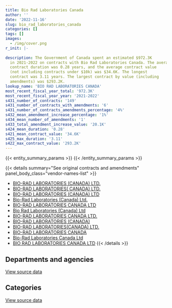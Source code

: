 ```yaml
---
title: Bio Rad Laboratories Canada
author: ''
date: '2022-11-16'
slug: bio_rad_laboratories_canada
categories: []
tags: []
images:
  - /img/cover.png
r_init: |-
  
description: The Government of Canada spent an estimated $972.3K
  in 2021-2022 on contracts with Bio Rad Laboratories Canada. The average
  contract duration was 0.28 years, and the average contract value
  (not including contracts under $10k) was $34.6K. The longest
  contract was 3.11 years. The largest contract by value (including
  amendments) was $293.2K.
lookup_name: 'BIO RAD LABORATORIES CANADA'
most_recent_fiscal_year_total: '972.3K'
most_recent_fiscal_year_year: '2021-2022'
s431_number_of_contracts: '149'
s431_number_of_contracts_with_amendments: '6'
s431_number_of_contracts_amendments_percentage: '4%'
s432_mean_amendment_increase_percentage: '1%'
s434_mean_number_of_amendments: '1'
s433_total_amendment_increase_value: '20.1K'
s424_mean_duration: '0.28'
s421_mean_contract_value: '34.6K'
s425_max_duration: '3.11'
s422_max_contract_value: '293.2K'
---
```


<script src="/rmarkdown-libs/htmlwidgets/htmlwidgets.js"></script>
<link href="/rmarkdown-libs/datatables-css/datatables-crosstalk.css" rel="stylesheet" />
<script src="/rmarkdown-libs/datatables-binding/datatables.js"></script>
<script src="/rmarkdown-libs/jquery/jquery-3.6.0.min.js"></script>
<link href="/rmarkdown-libs/dt-core-bootstrap/css/dataTables.bootstrap.min.css" rel="stylesheet" />
<link href="/rmarkdown-libs/dt-core-bootstrap/css/dataTables.bootstrap.extra.css" rel="stylesheet" />
<script src="/rmarkdown-libs/dt-core-bootstrap/js/jquery.dataTables.min.js"></script>
<script src="/rmarkdown-libs/dt-core-bootstrap/js/dataTables.bootstrap.min.js"></script>
<link href="/rmarkdown-libs/crosstalk/css/crosstalk.min.css" rel="stylesheet" />
<script src="/rmarkdown-libs/crosstalk/js/crosstalk.min.js"></script>
<script src="/rmarkdown-libs/htmlwidgets/htmlwidgets.js"></script>
<link href="/rmarkdown-libs/datatables-css/datatables-crosstalk.css" rel="stylesheet" />
<script src="/rmarkdown-libs/datatables-binding/datatables.js"></script>
<script src="/rmarkdown-libs/jquery/jquery-3.6.0.min.js"></script>
<link href="/rmarkdown-libs/dt-core-bootstrap/css/dataTables.bootstrap.min.css" rel="stylesheet" />
<link href="/rmarkdown-libs/dt-core-bootstrap/css/dataTables.bootstrap.extra.css" rel="stylesheet" />
<script src="/rmarkdown-libs/dt-core-bootstrap/js/jquery.dataTables.min.js"></script>
<script src="/rmarkdown-libs/dt-core-bootstrap/js/dataTables.bootstrap.min.js"></script>
<link href="/rmarkdown-libs/crosstalk/css/crosstalk.min.css" rel="stylesheet" />
<script src="/rmarkdown-libs/crosstalk/js/crosstalk.min.js"></script>

{{< entity_summary_params >}}
{{< /entity_summary_params >}}

{{< details summary="See original contracts and amendments" panel_body_class="vendor-names-list" >}}
- [BIO-RAD LABORATORIES (CANADA) LTD.](https://search.open.canada.ca/en/ct/?sort=contract_value_f%20desc&page=1&search_text=%22BIO-RAD%20LABORATORIES%20%28CANADA%29%20LTD.%22)
- [BIO-RAD LABORATORIES( CANADA) LTD.](https://search.open.canada.ca/en/ct/?sort=contract_value_f%20desc&page=1&search_text=%22BIO-RAD%20LABORATORIES%28%20CANADA%29%20LTD.%22)
- [BIO-RAD LABORATORIES (CANADA) LTD](https://search.open.canada.ca/en/ct/?sort=contract_value_f%20desc&page=1&search_text=%22BIO-RAD%20LABORATORIES%20%28CANADA%29%20LTD%22)
- [Bio-Rad Laboratories (Canada) Ltd.](https://search.open.canada.ca/en/ct/?sort=contract_value_f%20desc&page=1&search_text=%22Bio-Rad%20Laboratories%20%28Canada%29%20Ltd.%22)
- [BIO-RAD LABORATORIES CANADA LTD](https://search.open.canada.ca/en/ct/?sort=contract_value_f%20desc&page=1&search_text=%22BIO-RAD%20LABORATORIES%20CANADA%20LTD%22)
- [Bio Rad Laboratories (Canada) Ltd](https://search.open.canada.ca/en/ct/?sort=contract_value_f%20desc&page=1&search_text=%22Bio%20Rad%20Laboratories%20%28Canada%29%20Ltd%22)
- [BIO-RAD LABORATORIES CANADA LTD.](https://search.open.canada.ca/en/ct/?sort=contract_value_f%20desc&page=1&search_text=%22BIO-RAD%20LABORATORIES%20CANADA%20LTD.%22)
- [BIO-RAD LABORATORIES (CANADA)](https://search.open.canada.ca/en/ct/?sort=contract_value_f%20desc&page=1&search_text=%22BIO-RAD%20LABORATORIES%20%28CANADA%29%22)
- [BIO-RAD LABORATORIES(CANADA) LTD.](https://search.open.canada.ca/en/ct/?sort=contract_value_f%20desc&page=1&search_text=%22BIO-RAD%20LABORATORIES%28CANADA%29%20LTD.%22)
- [BIO-RAD LABORATORIES CANADA](https://search.open.canada.ca/en/ct/?sort=contract_value_f%20desc&page=1&search_text=%22BIO-RAD%20LABORATORIES%20CANADA%22)
- [Bio-Rad Laboratories Canada Ltd](https://search.open.canada.ca/en/ct/?sort=contract_value_f%20desc&page=1&search_text=%22Bio-Rad%20Laboratories%20Canada%20Ltd%22)
- [BIO RAD LABORATORIES CANADA LTD](https://search.open.canada.ca/en/ct/?sort=contract_value_f%20desc&page=1&search_text=%22BIO%20RAD%20LABORATORIES%20CANADA%20LTD%22)
{{< /details >}}

## Departments and agencies

<div id="htmlwidget-1" style="width:100%;height:auto;" class="datatables html-widget"></div>
<script type="application/json" data-for="htmlwidget-1">{"x":{"style":"bootstrap","filter":"none","vertical":false,"data":[["<a href=\"/departments/aafc-aac/\">Agriculture and Agri-Food Canada<\/a>","<a href=\"/departments/cfia-acia/\">Canadian Food Inspection Agency<\/a>","<a href=\"/departments/cgc-ccg/\">Canadian Grain Commission<\/a>","<a href=\"/departments/dfo-mpo/\">Fisheries and Oceans Canada<\/a>","<a href=\"/departments/dnd-mdn/\">National Defence<\/a>","<a href=\"/departments/ec/\">Environment and Climate Change Canada<\/a>","<a href=\"/departments/nrc-cnrc/\">National Research Council Canada<\/a>","<a href=\"/departments/nrcan-rncan/\">Natural Resources Canada<\/a>","<a href=\"/departments/phac-aspc/\">Public Health Agency of Canada<\/a>"],[685393.03,307534.53,null,46149.04,null,null,22821.48,null,54590.15],[445398.42,270194.02,null,104897.13,17107.86,null,22006.2,null,15078.91],[85640.65,192428.53,11165.7,45295.04,null,null,null,11498.85,null],[234584.28,523836.86,null,null,null,135148.28,78699.82,null,null]],"container":"<table class=\"table table-striped table-hover row-border order-column display\">\n  <thead>\n    <tr>\n      <th>Department<\/th>\n      <th>2018-2019<\/th>\n      <th>2019-2020<\/th>\n      <th>2020-2021<\/th>\n      <th>2021-2022<\/th>\n    <\/tr>\n  <\/thead>\n<\/table>","options":{"order":[[4,"desc"]],"pageLength":10,"autoWidth":true,"columnDefs":[{"targets":1,"render":"function(data, type, row, meta) {\n    return type !== 'display' ? data : DTWidget.formatCurrency(data, \"$\", 2, 3, \",\", \".\", true, null);\n  }"},{"targets":2,"render":"function(data, type, row, meta) {\n    return type !== 'display' ? data : DTWidget.formatCurrency(data, \"$\", 2, 3, \",\", \".\", true, null);\n  }"},{"targets":3,"render":"function(data, type, row, meta) {\n    return type !== 'display' ? data : DTWidget.formatCurrency(data, \"$\", 2, 3, \",\", \".\", true, null);\n  }"},{"targets":4,"render":"function(data, type, row, meta) {\n    return type !== 'display' ? data : DTWidget.formatCurrency(data, \"$\", 2, 3, \",\", \".\", true, null);\n  }"},{"width":"16%","targets":[1,2,3,4]},{"className":"dt-right","targets":[1,2,3,4]}],"orderClasses":false}},"evals":["options.columnDefs.0.render","options.columnDefs.1.render","options.columnDefs.2.render","options.columnDefs.3.render"],"jsHooks":[]}</script>
<p class="text-right">
<a href="https://github.com/GoC-Spending/contracts-data/tree/main/data/out/vendors/bio_rad_laboratories_canada/summary_by_fiscal_year_by_department.csv" class="source-data-link btn btn-link">View source data</a>
</p>

## Categories

<div id="htmlwidget-2" style="width:100%;height:auto;" class="datatables html-widget"></div>
<script type="application/json" data-for="htmlwidget-2">{"x":{"style":"bootstrap","filter":"none","vertical":false,"data":[["<a href=\"/categories/facilities_and_construction/\">Facilities and construction<\/a>","<a href=\"/categories/industrial_products_and_services/\">Industrial products and services<\/a>"],[9477.02,1107011.22],[44191.72,830490.82],[25679.14,320349.63],[17126.24,955142.99]],"container":"<table class=\"table table-striped table-hover row-border order-column display\">\n  <thead>\n    <tr>\n      <th>Category<\/th>\n      <th>2018-2019<\/th>\n      <th>2019-2020<\/th>\n      <th>2020-2021<\/th>\n      <th>2021-2022<\/th>\n    <\/tr>\n  <\/thead>\n<\/table>","options":{"order":[[4,"desc"]],"dom":"t","pageLength":30,"autoWidth":true,"columnDefs":[{"targets":1,"render":"function(data, type, row, meta) {\n    return type !== 'display' ? data : DTWidget.formatCurrency(data, \"$\", 2, 3, \",\", \".\", true, null);\n  }"},{"targets":2,"render":"function(data, type, row, meta) {\n    return type !== 'display' ? data : DTWidget.formatCurrency(data, \"$\", 2, 3, \",\", \".\", true, null);\n  }"},{"targets":3,"render":"function(data, type, row, meta) {\n    return type !== 'display' ? data : DTWidget.formatCurrency(data, \"$\", 2, 3, \",\", \".\", true, null);\n  }"},{"targets":4,"render":"function(data, type, row, meta) {\n    return type !== 'display' ? data : DTWidget.formatCurrency(data, \"$\", 2, 3, \",\", \".\", true, null);\n  }"},{"width":"16%","targets":[1,2,3,4]},{"className":"dt-right","targets":[1,2,3,4]}],"orderClasses":false,"lengthMenu":[10,25,30,50,100]}},"evals":["options.columnDefs.0.render","options.columnDefs.1.render","options.columnDefs.2.render","options.columnDefs.3.render"],"jsHooks":[]}</script>
<p class="text-right">
<a href="https://github.com/GoC-Spending/contracts-data/tree/main/data/out/vendors/bio_rad_laboratories_canada/summary_by_fiscal_year_by_category.csv" class="source-data-link btn btn-link">View source data</a>
</p>

